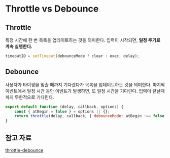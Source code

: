 # Throttle vs Debounce

## Throttle

특정 시간에 한 번 목록을 업데이트하는 것을 의미한다.
입력이 시작되면, **일정 주기로 계속 실행한다.**

```jsx
timeoutID = setTimeout(debounceMode ? clear : exec, delay);
```


## Debounce

사용자가 타이핑을 멈출 때까지 기다렸다가 목록을 업데이트하는 것을 의미한다.
마지막 이벤트에서 일정 시간 동안 이벤트가 발생하면, 또 일정 시간을 기다린다.
입력이 끝날때까지 무한적으로 기다린다.

```jsx
export default function (delay, callback, options) {
	const { atBegin = false } = options || {};
	return throttle(delay, callback, { debounceMode: atBegin !== false });
}
```

## 참고 자료

[throttle-debounce](https://github.com/niksy/throttle-debounce)
